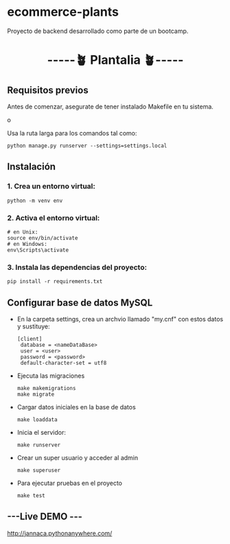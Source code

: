 # ecommerce-plants
<p>Proyecto de backend desarrollado como parte de un bootcamp.</p>

<h1 align="center"> -----🪴 Plantalia  🪴----- </h1>

<h2>Requisitos previos</h2>
<p>Antes de comenzar, asegurate de tener instalado Makefile en tu sistema.</p>
<p class="text-center">o</p>
<p>Usa la ruta larga para los comandos tal como:</p>

```
python manage.py runserver --settings=settings.local
```

<h2>Instalación</h2>

<h3>1. Crea un entorno virtual:</h3>

```
python -m venv env
```
<h3>2. Activa el entorno virtual:</h3>

```
# en Unix:
source env/bin/activate
# en Windows:
env\Scripts\activate
```
<h3>3. Instala las dependencias del proyecto:</h3>

```
pip install -r requirements.txt
```
<h2> Configurar base de datos MySQL</h2>
<ul>
  <li>
    En la carpeta settings, crea un archvio llamado "my.cnf" con estos datos y sustituye:
    
    [client]
     database = <nameDataBase>
     user = <user>
     password = <password>
     default-character-set = utf8

  </li>
  <li>
    Ejecuta las migraciones 
    
    make makemigrations
    make migrate

  </li>

  <li>
    Cargar datos iniciales en la base de datos
    
    make loaddata

  </li>
  <li>
    Inicia el servidor:

    make runserver

  </li>
  <li>
    Crear un super usuario y acceder al admin

    make superuser

  </li>

  <li>
    Para ejecutar pruebas en el proyecto

    make test

  </li>
</ul>

<h2>---Live DEMO ---</h2>

http://jannaca.pythonanywhere.com/


